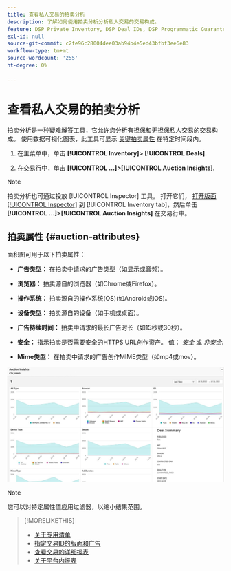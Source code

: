 ```yaml
---
title: 查看私人交易的拍卖分析
description: 了解如何使用拍卖分析分析私人交易的交易构成。
feature: DSP Private Inventory, DSP Deal IDs, DSP Programmatic Guaranteed Deals
exl-id: null
source-git-commit: c2fe96c28004dee03ab94b4e5ed43bfbf3ee6e83
workflow-type: tm+mt
source-wordcount: '255'
ht-degree: 0%

---
```


# 查看私人交易的拍卖分析

拍卖分析是一种疑难解答工具，它允许您分析有担保和无担保私人交易的交易构成。 使用数据可视化图表，此工具可显示 [关键拍卖属性](#auction-attributes) 在特定时间段内。

1. 在主菜单中，单击 **[!UICONTROL Inventory]> [!UICONTROL Deals].**

1. 在交易行中，单击  **[!UICONTROL ...]>[!UICONTROL Auction Insights]**.

>[!NOTE]
>
>拍卖分析也可通过投放 [!UICONTROL Inspector] 工具。 打开它们， [打开版面 [!UICONTROL Inspector]](/help/dsp/campaign-management/reports/placement-details-view.md) 到 [!UICONTROL Inventory tab]，然后单击 **[!UICONTROL ...]>[!UICONTROL Auction Insights]** 在交易行中。

## 拍卖属性 {#auction-attributes}

面积图可用于以下拍卖属性：

* **广告类型：** 在拍卖中请求的广告类型（如显示或音频）。

* **浏览器：** 拍卖源自的浏览器（如Chrome或Firefox）。

* **操作系统：** 拍卖源自的操作系统(OS)(如Android或iOS)。

* **设备类型：** 拍卖源自的设备（如手机或桌面）。

* **广告持续时间：** 拍卖中请求的最长广告时长（如15秒或30秒）。

* **安全：** 指示拍卖是否需要安全的HTTPS URL创作资产。 值： <i>安全</i> 或 <i>非安全</i>.

* **Mime类型：** 在拍卖中请求的广告创作MIME类型（如mp4或mov）。

![拍卖洞察](/help/dsp/assets/auction-insights.png)

>[!NOTE]
>
>您可以对特定属性值应用过滤器，以缩小结果范围。

>[!MORELIKETHIS]
>
>* [关于专用清单](private-inventory-about.md)
>* [指定交易ID的版面和广告](deal-id-attach-placements.md)
>* [查看交易的详细报表](deal-view-report.md)
>* [关于平台内报表](/help/dsp/campaign-management/reports/campaign-reports-about.md)


